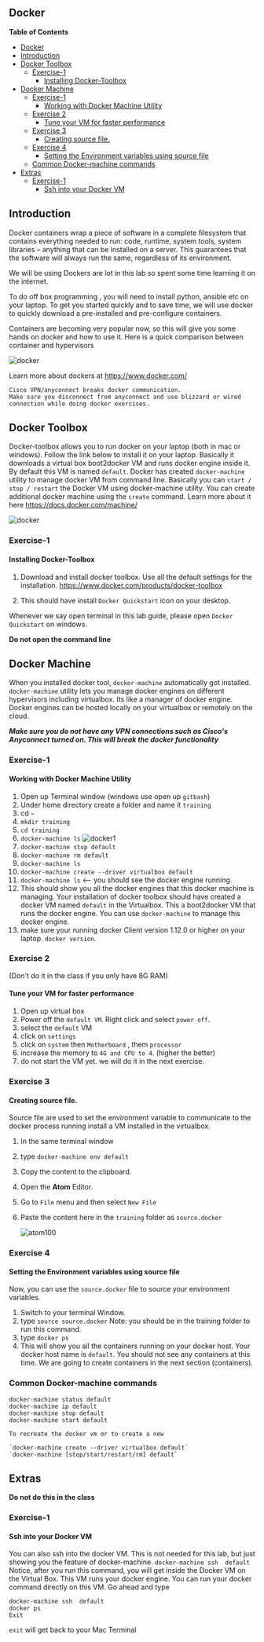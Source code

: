 

Docker
---

**Table of Contents**
<!-- MDTOC maxdepth:6 firsth1:1 numbering:0 flatten:0 bullets:1 updateOnSave:1 -->

   - [Docker](#docker)   
   - [Introduction](#introduction)   
   - [Docker Toolbox](#docker-toolbox)   
      - [Exercise-1](#exercise-1)   
         - [Installing Docker-Toolbox](#installing-docker-toolbox)   
   - [Docker Machine](#docker-machine)   
      - [Exercise-1](#exercise-1)   
         - [Working with Docker Machine Utility](#working-with-docker-machine-utility)   
      - [Exercise 2](#exercise-2)   
         - [Tune your VM for faster performance](#tune-your-vm-for-faster-performance)   
      - [Exercise 3](#exercise-3)   
         - [Creating source file.](#creating-source-file)   
      - [Exercise 4](#exercise-4)   
         - [Setting the Environment variables using source file](#setting-the-environment-variables-using-source-file)   
      - [Common Docker-machine commands](#common-docker-machine-commands)   
   - [Extras](#extras)   
      - [Exercise-1](#exercise-1)   
         - [Ssh into your Docker VM](#ssh-into-your-docker-vm)   

<!-- /MDTOC -->



Introduction
---
Docker containers wrap a piece of software in a complete filesystem that contains everything needed to run: code, runtime, system tools, system libraries – anything that can be installed on a server. This guarantees that the software will always run the same, regardless of its environment.

We will be using Dockers are lot in this lab so spent some time learning it on the internet.

To do off box programming , you will need to install python, ansible etc on your laptop.  To get you started quickly and to save time, we will use docker to quickly download a pre-installed and pre-configure containers.  

Containers are becoming very popular now, so this will give you some hands on  docker  and how to use it.  Here is a quick comparison between container and hypervisors

![docker](/images/docker-i-1.png)

Learn more about dockers at https://www.docker.com/


```
Cisco VPN/anyconnect breaks docker communication.  
Make sure you disconnect from anyconnect and use blizzard or wired connection while doing docker exercises.
```
## Docker Toolbox
Docker-toolbox allows you to run docker on your laptop (both in mac or windows).  Follow the link below to install it on your laptop.  Basically it downloads a virtual box boot2docker VM and runs docker engine inside it.  By default this VM is named `default`.  Docker has created `docker-machine` utility to manage docker VM from command line. Basically you can `start / stop / restart` the Docker VM using docker-machine utility.  You can create additional docker machine using the `create` command.  Learn more about it here https://docs.docker.com/machine/

![docker](/images/docker-i-2.png)

### Exercise-1
#### Installing Docker-Toolbox
1. Download and install docker toolbox. Use all the default settings for the installation.
	https://www.docker.com/products/docker-toolbox

2. This should have install `Docker Quickstart` icon on your desktop.  

Whenever we say open terminal in this lab guide, please open `Docker Quickstart` on windows.  

**Do not open the command line**

## Docker Machine

When you installed docker tool, `docker-machine` automatically got installed. `docker-machine` utility lets you manage docker engines on different hypervisors including virtualbox. Its like a manager of docker engine. Docker engines can be hosted locally on your virtualbox or remotely on the cloud.

***Make sure you do not have any VPN connections such as Cisco's Anyconnect turned on. This will break the docker functionality***
### Exercise-1
#### Working with Docker Machine Utility

1. Open up Terminal window (windows use open up `gitbash`)
2. Under home directory create a folder and name it `training`
3. cd `~`
4. `mkdir training`
5. `cd training`
4. `docker-machine ls`
![docker1](/images/docker-m-1.png)
3. `docker-machine stop default`
4. `docker-machine rm default`
5. `docker-machine ls`
5. `docker-machine create --driver virtualbox default`
6. `docker-machine ls`  <-- you should see the docker engine running.
5. This should show you all the docker engines that this docker machine is managing.  Your installation of docker toolbox should have created a docker VM named `default` in the Virtualbox.  This a boot2docker VM  that runs the docker engine.  You can use `docker-machine` to manage this docker engine.
6. make sure your running docker Client version 1.12.0 or higher on your laptop.  `docker version`.


### Exercise 2
(Don't do it in the class if you only have 8G RAM)
#### Tune your VM for faster performance
1. Open up virtual box
2. Power off the `default VM`.  Right click and select `power off`.
2. select the `default` VM
3. click on `settings`
4. click on `system` then `Motherboard` , them `processor`
4. increase the memory to `4G and CPU to 4`. (higher the better)
5. do not start the VM yet. we will do it in the next exercise.


### Exercise 3
#### Creating source file.
Source file are used to set the environment variable to communicate to the docker process running install a VM installed in the virtualbox.

1. In the same terminal window
2. type `docker-machine env default`
3. Copy the content to the clipboard.
4. Open the **Atom** Editor.
5. Go to `File` menu and then select `New File`
6. Paste the content here in the `training` folder as `source.docker`

	![atom100](/images/source-1.png)


### Exercise 4
#### Setting the Environment variables using source file
Now, you can use the `source.docker` file to source your environment variables.

1. Switch to your terminal Window.
2. type `source source.docker`  Note: you should be in the training folder to run this command.
2. type `docker ps`
3. This will show you all the containers running on your docker host.  Your docker host name is `default`.  You should not see any containers at this time.  We are going to create containers in the next section (containers).


### Common Docker-machine commands

```
docker-machine status default
docker-machine ip default
docker-machine stop default
docker-machine start default

To recreate the docker vm or to create a new

`docker-machine create --driver virtualbox default`
`docker-machine [stop/start/restart/rm] default`

```


## Extras
**Do not do this in the class**

### Exercise-1
#### Ssh into your Docker VM
You can also ssh into the docker VM. This is not needed for this lab, but just showing you the feature of docker-machine.
`docker-machine ssh  default`
Notice, after you run this command, you will get inside the Docker VM on the Virtual Box.  This VM runs your docker engine. You can run your docker command directly on this VM.  Go ahead and type
```
docker-machine ssh  default
docker ps
Exit
```

`exit` will get back to your Mac Terminal
